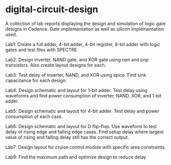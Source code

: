 # digital-circuit-design
A collection of lab reports displaying the design and simulation of logic gate designs in Cadence. Gate implementation as well as silicon implementation used.

Lab1:
  Create a full adder, 4-bit adder, 4-bit register, 8-bit adder with logic gates and test files with SPECTRE

Lab2:
  Design inverter, NAND gate, and XOR gate using npn and pnp transistors. Also create layout designs for each.

Lab3:
  Test delay of inverter, NAND, and XOR using spice. Find sink capacitance for each design.

Lab4:
    Design schematic and layout for 1-bit adder. Test delay using waveforms and find power consumption of inverter, NAND, XOR, and 1-bit adder.

Lab5:
  Design schematic and layout for 4-bit adder. Test delay and power consumption of each case.

Lab6:
  Design schematic and layout for D flip-flop. Use waveform to test delay of rising edge and falling edge cases. Find setup delay where largest value of rising and falling delay still has the correct output.

Lab7:
  Design layout for cruise control module with specific area constraints.

Lab9:
  Find the maximum path and optimize design to reduce delay.
